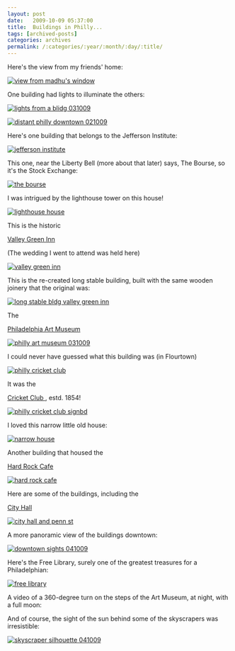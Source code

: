 ```yaml
---
layout: post
date:	2009-10-09 05:37:00
title:  Buildings in Philly...
tags: [archived-posts]
categories: archives
permalink: /:categories/:year/:month/:day/:title/
---
```

Here's the view from my friends' home:

<a href="http://s562.photobucket.com/albums/ss67/pugaippadam/?action=view&amp;current=IMG_6987.jpg" target="_blank"><img src="http://i562.photobucket.com/albums/ss67/pugaippadam/IMG_6987.jpg" border="0" alt="view from madhu&#39;s window"></a>


One building had lights to illuminate the others:


<a href="http://s562.photobucket.com/albums/ss67/pugaippadam/?action=view&amp;current=IMG_7028.jpg" target="_blank"><img src="http://i562.photobucket.com/albums/ss67/pugaippadam/IMG_7028.jpg" border="0" alt="lights from a blidg 031009"></a>

<lj-cut text="here are some more">


<a href="http://s562.photobucket.com/albums/ss67/pugaippadam/?action=view&amp;current=IMG_6918-1.jpg" target="_blank"><img src="http://i562.photobucket.com/albums/ss67/pugaippadam/IMG_6918-1.jpg" border="0" alt="distant philly downtown 021009"></a>


Here's one building that belongs to the Jefferson Institute:

<a href="http://s562.photobucket.com/albums/ss67/pugaippadam/?action=view&amp;current=IMG_7242.jpg" target="_blank"><img src="http://i562.photobucket.com/albums/ss67/pugaippadam/IMG_7242.jpg" border="0" alt="jefferson institute"></a>


This one, near the Liberty Bell (more about that later) says, The Bourse, so it's the Stock Exchange:


<a href="http://s562.photobucket.com/albums/ss67/pugaippadam/?action=view&amp;current=IMG_7254.jpg" target="_blank"><img src="http://i562.photobucket.com/albums/ss67/pugaippadam/IMG_7254.jpg" border="0" alt="the bourse"></a>

I was intrigued by the lighthouse tower on this house!


<a href="http://s562.photobucket.com/albums/ss67/pugaippadam/?action=view&amp;current=IMG_7202-1.jpg" target="_blank"><img src="http://i562.photobucket.com/albums/ss67/pugaippadam/IMG_7202-1.jpg" border="0" alt="lighthouse house"></a>


This is the historic 

<a href="http://www.valleygreeninn.com/"> Valley Green Inn </a>

(The wedding I went to attend was held here)


<a href="http://s562.photobucket.com/albums/ss67/pugaippadam/?action=view&amp;current=IMG_7134.jpg" target="_blank"><img src="http://i562.photobucket.com/albums/ss67/pugaippadam/IMG_7134.jpg" border="0" alt="valley green inn"></a>


This is the re-created long stable building, built with the same wooden joinery that the original was:


<a href="http://s562.photobucket.com/albums/ss67/pugaippadam/?action=view&amp;current=IMG_7132.jpg" target="_blank"><img src="http://i562.photobucket.com/albums/ss67/pugaippadam/IMG_7132.jpg" border="0" alt="long stable bldg valley green inn"></a>


The 

<a href="http://www.philamuseum.org/"> Philadelphia Art Museum </a>


<a href="http://s562.photobucket.com/albums/ss67/pugaippadam/?action=view&amp;current=IMG_7082.jpg" target="_blank"><img src="http://i562.photobucket.com/albums/ss67/pugaippadam/IMG_7082.jpg" border="0" alt="philly art museum 031009"></a>

I could never have guessed what this building was (in Flourtown)

<a href="http://s562.photobucket.com/albums/ss67/pugaippadam/?action=view&amp;current=IMG_7119.jpg" target="_blank"><img src="http://i562.photobucket.com/albums/ss67/pugaippadam/IMG_7119.jpg" border="0" alt="philly cricket club"></a>

It was the

<a href="http://www.philacricket.com/Club/Scripts/Home/home.asp"> Cricket Club </a>, estd. 1854!

<a href="http://s562.photobucket.com/albums/ss67/pugaippadam/?action=view&amp;current=IMG_7120.jpg" target="_blank"><img src="http://i562.photobucket.com/albums/ss67/pugaippadam/IMG_7120.jpg" border="0" alt="philly cricket club signbd"></a>

I loved this narrow little old house:


<a href="http://s562.photobucket.com/albums/ss67/pugaippadam/?action=view&amp;current=IMG_7280.jpg" target="_blank"><img src="http://i562.photobucket.com/albums/ss67/pugaippadam/IMG_7280.jpg" border="0" alt="narrow house"></a>

Another building that housed the 

<a href="http://www.hardrock.com/"> Hard Rock Cafe </a>

<a href="http://s562.photobucket.com/albums/ss67/pugaippadam/?action=view&amp;current=IMG_7292.jpg" target="_blank"><img src="http://i562.photobucket.com/albums/ss67/pugaippadam/IMG_7292.jpg" border="0" alt="hard rock cafe"></a>

Here are some of the buildings, including the 

<a href="http://en.wikipedia.org/wiki/Philadelphia_City_Hall"> City Hall </a>

<a href="http://s562.photobucket.com/albums/ss67/pugaippadam/?action=view&amp;current=IMG_7291.jpg" target="_blank"><img src="http://i562.photobucket.com/albums/ss67/pugaippadam/IMG_7291.jpg" border="0" alt="city hall and penn st"></a>

A more panoramic view of the buildings downtown:

<a href="http://s562.photobucket.com/albums/ss67/pugaippadam/?action=view&amp;current=IMG_7308.jpg" target="_blank"><img src="http://i562.photobucket.com/albums/ss67/pugaippadam/IMG_7308.jpg" border="0" alt="downtown sights 041009"></a>

Here's the Free Library, surely one of the greatest treasures for a Philadelphian:


<a href="http://s562.photobucket.com/albums/ss67/pugaippadam/?action=view&amp;current=IMG_7362.jpg" target="_blank"><img src="http://i562.photobucket.com/albums/ss67/pugaippadam/IMG_7362.jpg" border="0" alt="free library"></a>


A video of a 360-degree turn on the steps of the Art Museum, at night, with a full moon:


<lj-embed id="121"/>



</lj-cut>

And of course, the sight of the sun behind some of the skyscrapers was irresistible:


<a href="http://s562.photobucket.com/albums/ss67/pugaippadam/?action=view&amp;current=IMG_7304.jpg" target="_blank"><img src="http://i562.photobucket.com/albums/ss67/pugaippadam/IMG_7304.jpg" border="0" alt="skyscraper silhouette 041009"></a>
